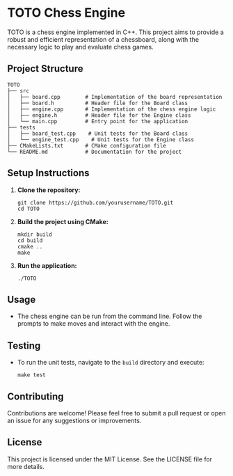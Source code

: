 # TOTO Chess Engine

TOTO is a chess engine implemented in C++. This project aims to provide a robust and efficient representation of a chessboard, along with the necessary logic to play and evaluate chess games.

## Project Structure

```
TOTO
├── src
│   ├── board.cpp        # Implementation of the board representation
│   ├── board.h          # Header file for the Board class
│   ├── engine.cpp       # Implementation of the chess engine logic
│   ├── engine.h         # Header file for the Engine class
│   └── main.cpp         # Entry point for the application
├── tests
│   ├── board_test.cpp    # Unit tests for the Board class
│   └── engine_test.cpp    # Unit tests for the Engine class
├── CMakeLists.txt       # CMake configuration file
└── README.md            # Documentation for the project
```

## Setup Instructions

1. **Clone the repository:**
   ```
   git clone https://github.com/yourusername/TOTO.git
   cd TOTO
   ```

2. **Build the project using CMake:**
   ```
   mkdir build
   cd build
   cmake ..
   make
   ```

3. **Run the application:**
   ```
   ./TOTO
   ```

## Usage

- The chess engine can be run from the command line. Follow the prompts to make moves and interact with the engine.

## Testing

- To run the unit tests, navigate to the `build` directory and execute:
   ```
   make test
   ```

## Contributing

Contributions are welcome! Please feel free to submit a pull request or open an issue for any suggestions or improvements.

## License

This project is licensed under the MIT License. See the LICENSE file for more details.